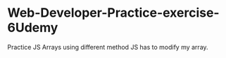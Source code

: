# Web-Developer-Practice-exercise-6Udemy

Practice JS Arrays using different method JS has to modify my array. 
